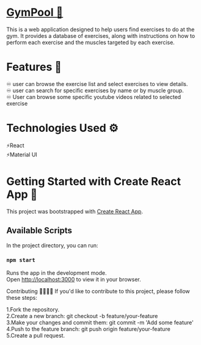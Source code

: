 # [GymPool 🦾](https://gynpool.netlify.app/)

This is a web application designed to help users find exercises to do at the gym. It provides a database of exercises, along with instructions on how to perform each exercise and the muscles targeted by each exercise.

# Features 🚀

♾️ user can browse the exercise list and select exercises to view details.<br>
♾️ user can search for specific exercises by name or by muscle group.<br>
♾️ User can browse some specific youtube videos related to selected exercise

# Technologies Used ⚙️
 ⚡React <br>
 ⚡Material UI

# Getting Started with Create React App 💎

This project was bootstrapped with [Create React App](https://github.com/facebook/create-react-app).

## Available Scripts

In the project directory, you can run:

### `npm start`

Runs the app in the development mode.\
Open [http://localhost:3000](http://localhost:3000) to view it in your browser.

Contributing 🫱🏻‍🫲🏻
If you'd like to contribute to this project, please follow these steps:

1.Fork the repository.<br>
2.Create a new branch: git checkout -b feature/your-feature<br>
3.Make your changes and commit them: git commit -m 'Add some feature'<br>
4.Push to the feature branch: git push origin feature/your-feature<br>
5.Create a pull request.
